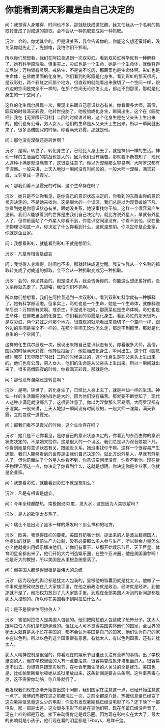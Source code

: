 # 你能看到满天彩霞是由自己决定的

问：我觉得人身难得，时间也不多，那就赶快成道觉醒。我又怕我从一个名利的抓取转变成了对成道的抓取。会不会从一种抓取变成另一种抓取。

沅汐：会的，你尤其会的。但是没关系，我会告诉你的。你能这么想还蛮好的，没关系你就先走了，先抓咯，我怕你们不抓啊。

所以你们想想看，我们在阿拉善遇到一次双彩虹。看到双彩虹科学就有一种解释了，她有科学原理啦。但事实上，彩虹也是一个生命，她是一个生命体，就像释迦牟尼说：万物皆有灵啊。戒杀生，不是说不吃肉，那蔬菜也是生命体啊。彩虹也是生命体，在佛教里面的化身生。你们看到的彩霞是化身生。看到彩虹的那天很巧，是双彩虹，两个彩虹之间那个地方，很直观的就能看出来像切了一个空间一样，跟外边的空间是完全不一样的。在那个空间无论你怎么走，都走不到那里，那就是化身生的一个空间了。

这样的化生偶尔展现一次，展现出来跟自己意识状态有关。你看很多大师，高僧，圆寂的时候满天彩霞，他转世投胎了，他投胎成化身生，瞬间出生。这个在《圆觉经》我在【无界限研习社】二阶的时候讲过的，这个化身生是在父亲头上生出来的。他们也有公母，男人女人，他们的生命是从父亲头上生出来。所以一瞬间就出来了，很多高僧圆寂的时候，你看满天彩霞，那就是他。

问：那他没有涅槃还是转世啊？

沅汐：是啊，转世了，转化身生了，已经比人身上去了，就是神仙一样的生活。神仙一样的生活面临的挑战也是大的，因为他们没有痛苦。那就要不断觉知了，现代人这种小满足就没痛苦了，这很要注意了。你以为涅槃那么容易啊，大阿罗汉都有于涅槃。一般来讲，上天入地狱一瞬间没有时间段的，一般大师一涅槃，满天彩霞，立刻变成一道霞光。

问：那我们看不见霞光的时候，这个生命存在吗？

沅汐：她只是不让你看见，是你自己的意识状态决定的，你看到的东西由你的意识状态决定的，不是她来找你。这是很大的一个误区，我们总是以为观音娘娘下凡，你看到她是你意识状态有关，跟她没关系，她没事找你干嘛。这样一个很容易产生逻辑，我们人能够看到的世界是由我们自己决定的。就比方说外星人，早就有外星人了，但你前面站了个外星人你看不到，你意识空间里没有，你看不到他。现在量子物理证明这一点，你决定了什么你看到什么，这就是想阴。你决定你是企业家，你就是企业家。

问：我想看彩虹，就能看到彩虹不就是想阴么

沅汐：凡是有相皆是虚妄

 问：我觉得人身难得，时间也不多，那就赶快成道觉醒。我又怕我从一个名利的抓取转变成了对成道的抓取。会不会从一种抓取变成另一种抓取。

沅汐：会的，你尤其会的。但是没关系，我会告诉你的。你能这么想还蛮好的，没关系你就先走了，先抓咯，我怕你们不抓啊。

所以你们想想看，我们在阿拉善遇到一次双彩虹。看到双彩虹科学就有一种解释了，她有科学原理啦。但事实上，彩虹也是一个生命，她是一个生命体，就像释迦牟尼说：万物皆有灵啊。戒杀生，不是说不吃肉，那蔬菜也是生命体啊。彩虹也是生命体，在佛教里面的化身生。你们看到的彩霞是化身生。看到彩虹的那天很巧，是双彩虹，两个彩虹之间那个地方，很直观的就能看出来像切了一个空间一样，跟外边的空间是完全不一样的。在那个空间无论你怎么走，都走不到那里，那就是化身生的一个空间了。

这样的化生偶尔展现一次，展现出来跟自己意识状态有关。你看很多大师，高僧，圆寂的时候满天彩霞，他转世投胎了，他投胎成化身生，瞬间出生。这个在《圆觉经》我在【无界限研习社】二阶的时候讲过的，这个化身生是在父亲头上生出来的。他们也有公母，男人女人，他们的生命是从父亲头上生出来。所以一瞬间就出来了，很多高僧圆寂的时候，你看满天彩霞，那就是他。

问：那他没有涅槃还是转世啊？

沅汐：是啊，转世了，转化身生了，已经比人身上去了，就是神仙一样的生活。神仙一样的生活面临的挑战也是大的，因为他们没有痛苦。那就要不断觉知了，现代人这种小满足就没痛苦了，这很要注意了。你以为涅槃那么容易啊，大阿罗汉都有于涅槃。一般来讲，上天入地狱一瞬间没有时间段的，一般大师一涅槃，满天彩霞，立刻变成一道霞光。

问：那我们看不见霞光的时候，这个生命存在吗？

沅汐：她只是不让你看见，是你自己的意识状态决定的，你看到的东西由你的意识状态决定的，不是她来找你。这是很大的一个误区，我们总是以为观音娘娘下凡，你看到她是你意识状态有关，跟她没关系，她没事找你干嘛。这样一个很容易产生逻辑，我们人能够看到的世界是由我们自己决定的。就比方说外星人，早就有外星人了，但你前面站了个外星人你看不到，你意识空间里没有，你看不到他。现在量子物理证明这一点，你决定了你看到什么，这就是想阴。你决定你是企业家，你就是企业家。

问：我想看彩虹，就能看到彩虹不就是想阴么？

沅汐：凡是有相皆是虚妄。

问：今年全球都酷热，南极据说32度，发大水，这是因为人类欲望吗？

沅汐：是人的欲望太炙热了。

问：瑞士不是出现了黑水一样的爆发吗？那么祥和的地方。

沅汐：欧美，我觉得压抑的要死。美国有奶嘴计划，提出来的人是波兰籍德国人，他提出的就是：目前生产力过剩，没有必要那么多人参与生产，所以剩余力量怎么办？他就提出用娱乐解决他们。让你们有事干，从那开始娱乐节目、天王巨星、体育明星全都出来了，他们开始大力制造娱乐圈，在整个亚洲圈，他是美国国参啊！他是哥大的教授，所以美国是从里根总统堕落了。

问：但美国人都觉得里根是最伟大的总统

沅汐：因为现在的舆论都是犹太人包装的，里根他的智囊团就是犹太人。他做了一件事就是把政权放在几大家族手里，在他之前政治就是政治，经济就是经济。到他那就不是了，他把权力放到了几大家族手里。到现在全部美国人听到的新闻那都是犹太人控制的。所以你在美国看不到阿拉伯什么人。

问：是不是很害怕阿拉伯人？

沅汐：害怕阿拉伯人是美国人包装的。他们把阿拉伯人包装成了恐怖分子，犹太人跟阿拉伯人你们是知道渊缘的。但犹太人可不觉得美国实体他们的国家，全世界的犹太人就算是从小长在美国的，都不会认为美国是自己的国家，他们认为自己的家乡在以色列。所以以色列这个国家很有意思，有犹太人，有以色列国家，还有非犹太人。

犹太人精神控制是很强的，你看现在的娱乐节目谁还关注有营养的事情。出了学校里面的人，但在学校里面的人有一点要注意，很容易变成象牙塔里面的人，很容易走不出去。你很容易跟现实脱节，在社会里面生活的人关注的全是娱乐。美国也是，比如帕里斯希尔顿她从监狱里放出来，这条新闻是要占头条啊。这件事荼毒心灵，这不需要你动脑，你八卦就行了。

我发现我们现在逐渐开始提出这个问题，我们国家在注意这一点，已经开始注意这一点了。微博的热搜在这之前都洗过一次，之前全都是八卦。热搜信息量已经变了这次暑期信息量这么少的电影，你没有发现暑期档已经没电影了吗？还下映了一部电影，那一部是太差。这次很多电影下档是在查他们呀，现在华谊已经没声音了，现在上档的都是万达，接下来动得肯定是娱乐圈。因为现在影响实在太大了，最大的影响就是小孩子，他们现在看的明星都是TFboys，易烊千玺。

